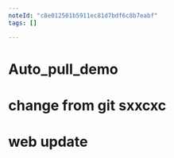```yaml
---
noteId: "c8e012501b5911ec81d7bdf6c8b7eabf"
tags: []

---
```


# Auto_pull_demo
# change from git sxxcxc
# web update
